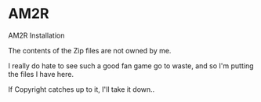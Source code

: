 # AM2R
AM2R Installation

The contents of the Zip files are not owned by me.

I really do hate to see such a good fan game go to waste, and so I'm putting the files I have here.

If Copyright catches up to it, I'll take it down..
